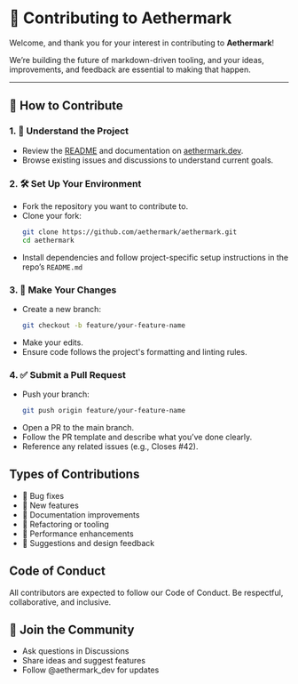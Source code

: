 # 🤝 Contributing to Aethermark

Welcome, and thank you for your interest in contributing to **Aethermark**!

We’re building the future of markdown-driven tooling, and your ideas, improvements, and feedback are essential to making that happen.

---

## 📌 How to Contribute

### 1. 🧠 Understand the Project
- Review the [README](./README.md) and documentation on [aethermark.dev](https://aethermark.dev).
- Browse existing issues and discussions to understand current goals.

### 2. 🛠️ Set Up Your Environment
- Fork the repository you want to contribute to.
- Clone your fork:
  ```bash
  git clone https://github.com/aethermark/aethermark.git
  cd aethermark
  ```
- Install dependencies and follow project-specific setup instructions in the repo’s `README.md`

### 3. 📂 Make Your Changes
- Create a new branch:
   ```bash
   git checkout -b feature/your-feature-name
  ```
- Make your edits.
- Ensure code follows the project's formatting and linting rules.

### 4. ✅ Submit a Pull Request
- Push your branch:
  ```bash
  git push origin feature/your-feature-name
  ```
- Open a PR to the main branch.
- Follow the PR template and describe what you’ve done clearly.
- Reference any related issues (e.g., Closes #42).

## Types of Contributions
- 🐛 Bug fixes
- 🌟 New features
- 📝 Documentation improvements
- 🔧 Refactoring or tooling
- 🚀 Performance enhancements
- 💬 Suggestions and design feedback

## Code of Conduct
All contributors are expected to follow our Code of Conduct. Be respectful, collaborative, and inclusive.

## 🙌 Join the Community
- Ask questions in Discussions
- Share ideas and suggest features
- Follow @aethermark_dev for updates
